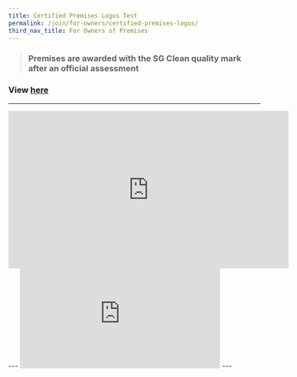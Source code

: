 ```yaml
---
title: Certified Premises Logos Test
permalink: /join/for-owners/certified-premises-logos/
third_nav_title: For Owners of Premises
---
```

> ### Premises are awarded with the SG Clean quality mark after an official assessment
### View [here](http://www.youtube.com/embed/E-ONNjFoOx0)
---
<iframe width="560" height="315" src="https://www.youtube.com/embed/svZJlRB1thA" frameborder="0" allow="accelerometer; autoplay; encrypted-media; gyroscope; picture-in-picture" allowfullscreen></iframe>
---
<iframe name="Gallery" src="https://www.nea.gov.sg/our-services/hawker-management/programmes-and-grants/heritage-of-our-hawker-centres.html" width="400" height="200" frameborder="0" scrolling="auto" class="frame-area">
</iframe>
---
